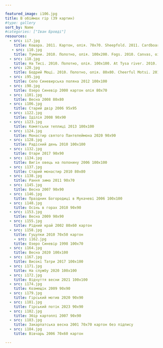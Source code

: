 ```yaml
---

featured_image: i106.jpg
title: В обіймах гір (39 картин)
#type: gallery
sort_by: Name
#categories: ["Іван Бровді"]
resources:
  - src: ii7.jpg
    title: Кошара. 2011. Картон, олія. 70х70. Sheepfold. 2011. Cardboard, oil. 
   - src: i10.jpg
    title: Тумани. 2010. Полотно, олія. 100х200. Fogs. 2010. Canvas, oil. 
  - src: i18.jpg
    title: На Тисі. 2010. Полотно, олія. 100х100. At Tysa river. 2010. Canvas, oil. 
  - src: i28.jpg
    title: Бодрий Моцi. 2010. Полотно, олія. 80х80. Cheerful Motsi. 2010. Canvas, oil.
  - src: i95.jpg
    title: Село Синевирська поляна 2012 100х100
  - src: i98.jpg
    title: Озеро Синевір 2000 картон олія 80х70
  - src: i101.jpg
    title: Весна 2008 80х80
  - src: i106.jpg
    title: Старий двір 2006 95х95
  - src: i122.jpg
    title: Іділія 2008 90х90
  - src: i123.jpg
    title: Комятськи теплиці 2013 100х100 
  - src: i124.jpg
    title: Монастир святого Пантелеймона 2020 90х90
  - src: i128.jpg
    title: Радісний день 2010 100х100
  - src: i132.jpg
    title: Отари 2017 90х90
  - src: i134.jpg
    title: Вигін овець на полонину 2006 100х100
  - src: i137.jpg
    title: Старий монастир 2010 80х80
  - src: i138.jpg
    title: Рання зима 2011 90х70
  - src: i145.jpg
    title: Весна 2007 90х90
  - src: i146.jpg
    title: Праздник Богородиці в Мукачеві 2006 100х100
  - src: i148.jpg
    title: Осінь в горах 2010 90х90
  - src: i153.jpg
    title: Весна 2009 90х90
  - src: i155.jpg
    title: Рідний край 2002 80х60 картон
  - src: i158.jpg
    title: Гуцулки 2010 70х50 картон
    - src: i162.jpg
    title: Озеро Синевір 1998 100х70
  - src: i164.jpg
    title: Весна 2020 100х100
  - src: i167.jpg
    title: Високі Татри 2017 100х100
  - src: i171.jpg
    title: На службу 2020 100х100
  - src: i172.jpg
    title: Відчуття весни 2021 100х100
  - src: i174.jpg
    title: Козмещік 2009 90х90
  - src: i179.jpg
    title: Гірський мотив 2020 90х90
  - src: i181.jpg
    title: Гірський потік 2023 90х90
  - src: i182.jpg
    title: Збір картоплі 2007 90х90
  - src: i183.jpg
    title: Закарпатська весна 2001 70х70 картон без підпису
  - src: i184.jpg
    title: Вівчарь 2006 70х60 картон

---
```

